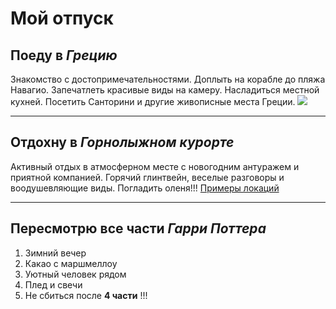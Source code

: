 # Мой отпуск

## Поеду в **_Грецию_**

Знакомство с достопримечательностями. Доплыть на корабле до пляжа Навагио. Запечатлеть красивые виды на камеру. Насладиться местной кухней. Посетить Санторини и другие живописные места Греции.
![](greece.jpg)
___
## Отдохну в **_Горнолыжном курорте_**

Активный отдых в атмосферном месте с новогодним антуражем и приятной компанией. Горячий глинтвейн, веселые разговоры и воодушевляющие виды. Погладить оленя!!! [Примеры локаций](https://www.elle.ru/stil-zhizni/puteshestviya/na-dorojku-luchshie-gornolyijnyie-kurortyi-mira/?ysclid=l9kk0j4cd6873325639)
___
## Пересмотрю все части **_Гарри Поттера_**

1. Зимний вечер
2. Какао с маршмеллоу
3. Уютный человек рядом
5. Плед и свечи
6. Не сбиться после **4 части** !!!
